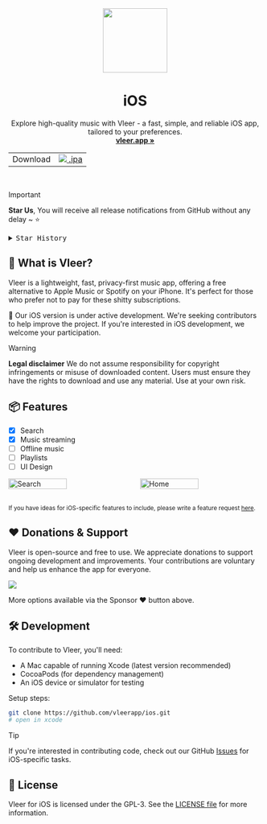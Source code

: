 <div align="center">

<img width="128px" src="https://github.com/vleerapp/Vleer/blob/main/src-tauri/icons/128x128@2x.png" />
<h1><b>iOS</b></h1>

Explore high-quality music with Vleer - a fast, simple, and reliable iOS app, tailored to your preferences.
<br>
<a href="https://vleer.app"><strong>vleer.app »</strong></a>

<table>
  <tbody>
    <tr>
      <td>Download</td>
      <td>
        <a href="https://github.com/vleerapp/ios/releases/latest">
          <img src="https://github.com/vleerapp/Vleer/blob/main/public/apple.png"> .ipa
        </a>
      </td>
    </tr>
  </tbody>
</table>

</div>

<br>

> [!IMPORTANT]
>
> **Star Us**, You will receive all release notifications from GitHub without any delay ~ ⭐️

<details>
  <summary><kbd>Star History</kbd></summary>
  <a href="https://star-history.com/#vleerapp/ios&Date">
    <picture>
      <source media="(prefers-color-scheme: dark)" srcset="https://api.star-history.com/svg?repos=vleerapp/ios&theme=dark&type=Date">
      <img width="100%" src="https://api.star-history.com/svg?repos=vleerapp/ios&type=Date">
    </picture>
  </a>
</details>

## 📱 What is Vleer?

Vleer is a lightweight, fast, privacy-first music app, offering a free alternative to Apple Music or Spotify on your iPhone. It's perfect for those who prefer not to pay for these shitty subscriptions.

🚧 Our iOS version is under active development. We're seeking contributors to help improve the project. If you're interested in iOS development, we welcome your participation.

> [!WARNING]
>
> **Legal disclaimer**
> We do not assume responsibility for copyright infringements or misuse of downloaded content. Users must ensure they have the rights to download and use any material. Use at your own risk.

## 📦 Features

- [X] Search
- [X] Music streaming
- [ ] Offline music
- [ ] Playlists
- [ ] UI Design

<div style="display: flex; justify-content: space-between;">
  <img src="https://github.com/user-attachments/assets/9ac2cedf-3cdb-47a3-a70d-ce9665915653" alt="Search" width="48%">
  <img src="https://github.com/user-attachments/assets/fdff0d5c-c4f0-43e3-8bcc-7865c870536f" alt="Home" width="48%">
</div>

<br>

<sup>If you have ideas for iOS-specific features to include, please write a feature request [here](https://github.com/vleerapp/ios/issues).</sup>

## ❤️ Donations & Support

Vleer is open-source and free to use. We appreciate donations to support ongoing development and improvements. Your contributions are voluntary and help us enhance the app for everyone.

<a href="https://buymeacoffee.com/pandadev_"><img src="https://img.shields.io/badge/Buy_Me_A_Coffee-FFDD00?style=for-the-badge&logo=buy-me-a-coffee&logoColor=black"/></a>

More options available via the Sponsor ❤️ button above.

## 🛠 Development

To contribute to Vleer, you'll need:

- A Mac capable of running Xcode (latest version recommended)
- CocoaPods (for dependency management)
- An iOS device or simulator for testing

Setup steps:
```zsh
git clone https://github.com/vleerapp/ios.git
# open in xcode
```


> [!TIP]
>
> If you're interested in contributing code, check out our GitHub [Issues](https://github.com/vleerapp/ios/issues) for iOS-specific tasks.

## 📝 License

Vleer for iOS is licensed under the GPL-3. See the [LICENSE file](./LICENCE) for more information.
